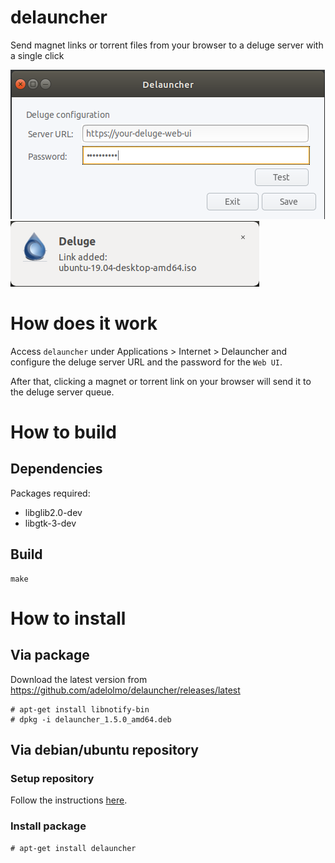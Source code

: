 # delauncher
Send magnet links or torrent files from your browser to a deluge server with a single click

![screenshot](screenshot.png)
![notification](notification.png)

# How does it work

Access `delauncher` under Applications > Internet > Delauncher and configure the deluge server URL and the password for the `Web UI`.

After that, clicking a magnet or torrent link on your browser will send it to the deluge server queue.

# How to build

## Dependencies

Packages required:

* libglib2.0-dev
* libgtk-3-dev

## Build

    make

# How to install

## Via package

Download the latest version from https://github.com/adelolmo/delauncher/releases/latest

```
# apt-get install libnotify-bin
# dpkg -i delauncher_1.5.0_amd64.deb
```

## Via debian/ubuntu repository

### Setup repository

Follow the instructions [here](https://adelolmo.github.io).

### Install package
```
# apt-get install delauncher
```
